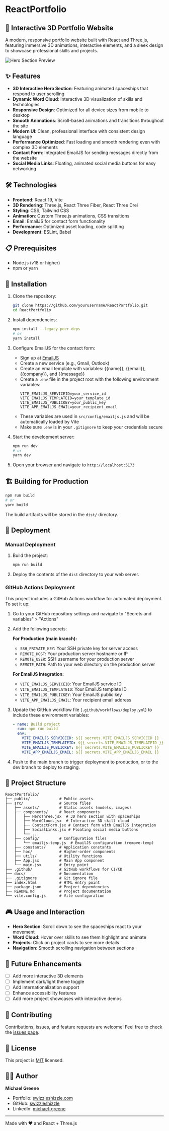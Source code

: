 # ReactPortfolio

## 🚀 Interactive 3D Portfolio Website

A modern, responsive portfolio website built with React and Three.js, featuring immersive 3D animations, interactive elements, and a sleek design to showcase professional skills and projects.

![Hero Section Preview](public/hero-preview.png)

## ✨ Features

- **3D Interactive Hero Section**: Featuring animated spaceships that respond to user scrolling
- **Dynamic Word Cloud**: Interactive 3D visualization of skills and technologies
- **Responsive Design**: Optimized for all device sizes from mobile to desktop
- **Smooth Animations**: Scroll-based animations and transitions throughout the site
- **Modern UI**: Clean, professional interface with consistent design language
- **Performance Optimized**: Fast loading and smooth rendering even with complex 3D elements
- **Contact Form**: Integrated EmailJS for sending messages directly from the website
- **Social Media Links**: Floating, animated social media buttons for easy networking

## 🛠️ Technologies

- **Frontend**: React 19, Vite
- **3D Rendering**: Three.js, React Three Fiber, React Three Drei
- **Styling**: CSS, Tailwind CSS
- **Animation**: Custom Three.js animations, CSS transitions
- **Email**: EmailJS for contact form functionality
- **Performance**: Optimized asset loading, code splitting
- **Development**: ESLint, Babel

## 📋 Prerequisites

- Node.js (v18 or higher)
- npm or yarn

## 🔧 Installation

1. Clone the repository:
   ```bash
   git clone https://github.com/yourusername/ReactPortfolio.git
   cd ReactPortfolio
   ```

2. Install dependencies:
   ```bash
   npm install --legacy-peer-deps
   # or
   yarn install
   ```

3. Configure EmailJS for the contact form:
   - Sign up at [EmailJS](https://www.emailjs.com/)
   - Create a new service (e.g., Gmail, Outlook)
   - Create an email template with variables: {{name}}, {{email}}, {{company}}, and {{message}}
   - Create a `.env` file in the project root with the following environment variables:
     ```
     VITE_EMAILJS_SERVICEID=your_service_id
     VITE_EMAILJS_TEMPLATEID=your_template_id
     VITE_EMAILJS_PUBLICKEY=your_public_key
     VITE_APP_EMAILJS_EMAIL=your_recipient_email
     ```
   - These variables are used in `src/config/emailjs.js` and will be automatically loaded by Vite
   - Make sure `.env` is in your `.gitignore` to keep your credentials secure

4. Start the development server:
   ```bash
   npm run dev
   # or
   yarn dev
   ```

5. Open your browser and navigate to `http://localhost:5173`

## 🏗️ Building for Production

```bash
npm run build
# or
yarn build
```

The build artifacts will be stored in the `dist/` directory.

## 🚀 Deployment

### Manual Deployment

1. Build the project:
   ```bash
   npm run build
   ```

2. Deploy the contents of the `dist` directory to your web server.

### GitHub Actions Deployment

This project includes a GitHub Actions workflow for automated deployment. To set it up:

1. Go to your GitHub repository settings and navigate to "Secrets and variables" > "Actions"

2. Add the following secrets:

   **For Production (main branch):**
   - `SSH_PRIVATE_KEY`: Your SSH private key for server access
   - `REMOTE_HOST`: Your production server hostname or IP
   - `REMOTE_USER`: SSH username for your production server
   - `REMOTE_PATH`: Path to your web directory on the production server

   **For EmailJS Integration:**
   - `VITE_EMAILJS_SERVICEID`: Your EmailJS service ID
   - `VITE_EMAILJS_TEMPLATEID`: Your EmailJS template ID
   - `VITE_EMAILJS_PUBLICKEY`: Your EmailJS public key
   - `VITE_APP_EMAILJS_EMAIL`: Your recipient email address

3. Update the GitHub workflow file (`.github/workflows/deploy.yml`) to include these environment variables:
   ```yaml
   - name: Build project
     run: npm run build
     env:
       VITE_EMAILJS_SERVICEID: ${{ secrets.VITE_EMAILJS_SERVICEID }}
       VITE_EMAILJS_TEMPLATEID: ${{ secrets.VITE_EMAILJS_TEMPLATEID }}
       VITE_EMAILJS_PUBLICKEY: ${{ secrets.VITE_EMAILJS_PUBLICKEY }}
       VITE_APP_EMAILJS_EMAIL: ${{ secrets.VITE_APP_EMAILJS_EMAIL }}
   ```

4. Push to the main branch to trigger deployment to production, or to the dev branch to deploy to staging.


## 📁 Project Structure

```
ReactPortfolio/
├── public/             # Public assets
├── src/                # Source files
│   ├── assets/         # Static assets (models, images)
│   ├── components/     # React components
│   │   ├── HeroThree.jsx  # 3D hero section with spaceships
│   │   ├── WordCloud.jsx  # Interactive 3D skill cloud
│   │   ├── ContactForm.jsx # Contact form with EmailJS integration
│   │   ├── SocialLinks.jsx # Floating social media buttons
│   │   └── ...
│   ├── config/         # Configuration files
│   │   └── emailjs-temp.js  # EmailJS configuration (remove-temp)
│   ├── constants/      # Application constants
│   ├── hoc/            # Higher-order components
│   ├── utils/          # Utility functions
│   ├── App.jsx         # Main App component
│   └── main.jsx        # Entry point
├── .github/            # GitHub workflows for CI/CD
├── docs/               # Documentation
├── .gitignore          # Git ignore file
├── index.html          # HTML entry point
├── package.json        # Project dependencies
├── README.md           # Project documentation
└── vite.config.js      # Vite configuration
```

## 🎮 Usage and Interaction

- **Hero Section**: Scroll down to see the spaceships react to your movement
- **Word Cloud**: Hover over skills to see them highlight and animate
- **Projects**: Click on project cards to see more details
- **Navigation**: Smooth scrolling navigation between sections

## 🔮 Future Enhancements

- [ ] Add more interactive 3D elements
- [ ] Implement dark/light theme toggle
- [ ] Add internationalization support
- [ ] Enhance accessibility features
- [ ] Add more project showcases with interactive demos

## 🤝 Contributing

Contributions, issues, and feature requests are welcome! Feel free to check the [issues page](https://github.com/swizzleshizzle/React-Portfolio/issues).

## 📝 License

This project is [MIT](LICENSE) licensed.

## 👨‍💻 Author

**Michael Greene**

- Portfolio: [swizzleshizzle.com](https://swizzleshizzle.com)
- GitHub: [swizzleshizzle](https://github.com/swizzleshizzle)
- LinkedIn: [michael-greene](https://www.linkedin.com/in/michael-greene-ab59041b5/)

---

Made with ❤️ and React + Three.js
